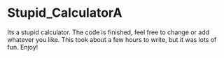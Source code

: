# Stupid_CalculatorA
 Its a stupid calculator. 
 The code is finished, feel free to change or add whatever you like. 
 This took about a few hours to write, but it was lots of fun.
 Enjoy!